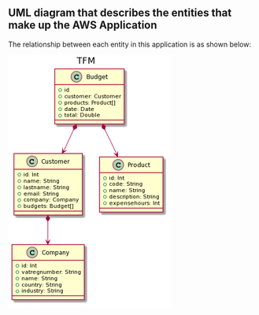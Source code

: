 ## UML diagram that describes the entities that make up the AWS Application

The relationship between each entity in this application is as shown below:

![AWS UML Data model](../images/model/datamodel.png)
